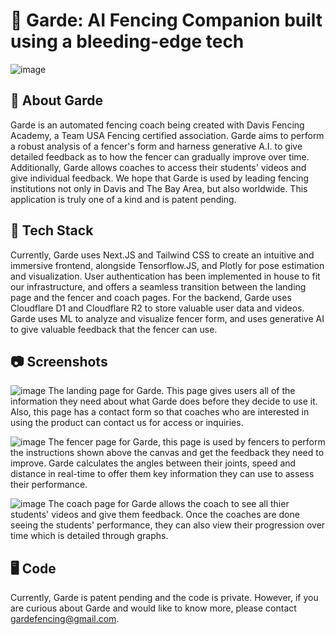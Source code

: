 # 🤺 Garde: AI Fencing Companion built using a bleeding-edge tech
![image](https://github.com/GardeFencing/.github/assets/garde-square.png)

## 🚀 About Garde
Garde is an automated fencing coach being created with Davis Fencing Academy, a Team USA Fencing certified association. Garde aims to perform a robust analysis of a fencer's form and harness generative A.I. to give detailed feedback as to how the fencer can gradually improve over time. Additionally, Garde allows coaches to access their students' videos and give individual feedback. We hope that Garde is used by leading fencing institutions not only in Davis and The Bay Area, but also worldwide. This application is truly one of a kind and is patent pending.

## 🥞 Tech Stack
Currently, Garde uses Next.JS and Tailwind CSS to create an intuitive and immersive frontend, alongside Tensorflow.JS, and Plotly for pose estimation and visualization. User authentication has been implemented in house to fit our infrastructure, and offers a seamless transition between the landing page and the fencer and coach pages. For the backend, Garde uses Cloudflare D1 and Cloudflare R2 to store valuable user data and videos. Garde uses ML to analyze and visualize fencer form, and uses generative AI to give valuable feedback that the fencer can use. 

## 📷 Screenshots
![image](https://github.com/GardeFencing/.github/assets/homepage.png)
The landing page for Garde. This page gives users all of the information they need about what Garde does before they decide to use it. Also, this page has a contact form so that coaches who are interested in using the product can contact us for access or inquiries.

![image](https://github.com/GardeFencing/.github/assets/New_FencerPage.png)
The fencer page for Garde, this page is used by fencers to perform the instructions shown above the canvas and get the feedback they need to improve. Garde calculates the angles between their joints, speed and distance in real-time to offer them key information they can use to assess their performance.

![image](https://github.com/GardeFencing/.github/assets/CoachPage.png)
The coach page for Garde allows the coach to see all thier students' videos and give them feedback. Once the coaches are done seeing the students' performance, they can also view their progression over time which is detailed through graphs. 

## 🖥️ Code
Currently, Garde is patent pending and the code is private. However, if you are curious about Garde and would like to know more, please contact gardefencing@gmail.com. 
